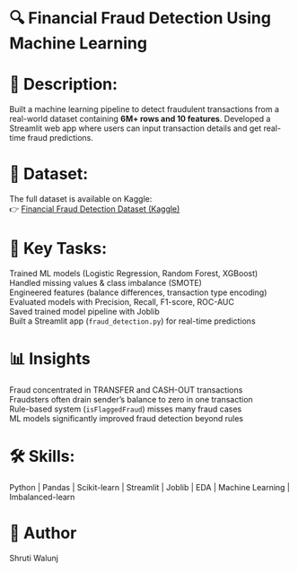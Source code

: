 # 🔍 Financial Fraud Detection Using Machine Learning  

# 📄 Description:  
Built a machine learning pipeline to detect fraudulent transactions from a real-world dataset containing **6M+ rows and 10 features**. Developed a Streamlit web app where users can input transaction details and get real-time fraud predictions.  

# 📂 Dataset:  
The full dataset is available on Kaggle:  
👉 [Financial Fraud Detection Dataset (Kaggle)](https://www.kaggle.com/datasets/sriharshaeedala/financial-fraud-detection-dataset)  

# 🧩 Key Tasks:  
Trained ML models (Logistic Regression, Random Forest, XGBoost)  
Handled missing values & class imbalance (SMOTE)  
Engineered features (balance differences, transaction type encoding)  
Evaluated models with Precision, Recall, F1-score, ROC-AUC  
Saved trained model pipeline with Joblib  
Built a Streamlit app (`fraud_detection.py`) for real-time predictions  

# 📊 Insights
Fraud concentrated in TRANSFER and CASH-OUT transactions  
Fraudsters often drain sender’s balance to zero in one transaction  
Rule-based system (`isFlaggedFraud`) misses many fraud cases  
ML models significantly improved fraud detection beyond rules  

# 🛠️ Skills:  
Python | Pandas | Scikit-learn | Streamlit | Joblib | EDA | Machine Learning | Imbalanced-learn  

# 👤 Author  
Shruti Walunj  
